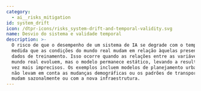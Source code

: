 ```yaml
---
category:
  - ai__risks_mitigation
id: system_drift
icon: /dtpr-icons/risks_system-drift-and-temporal-validity.svg
name: Desvio do sistema e validade temporal
description: >-
  O risco de que o desempenho de um sistema de IA se degrade com o tempo à
  medida que as condições do mundo real mudam em relação àquelas presentes nos
  dados de treinamento. Isso ocorre quando as relações entre as variáveis no
  mundo real evoluem, mas o modelo permanece estático, levando a resultados cada
  vez mais imprecisos. Os exemplos incluem modelos de planejamento urbano que
  não levam em conta as mudanças demográficas ou os padrões de transporte que
  mudam sazonalmente ou com a nova infraestrutura.
---
```


